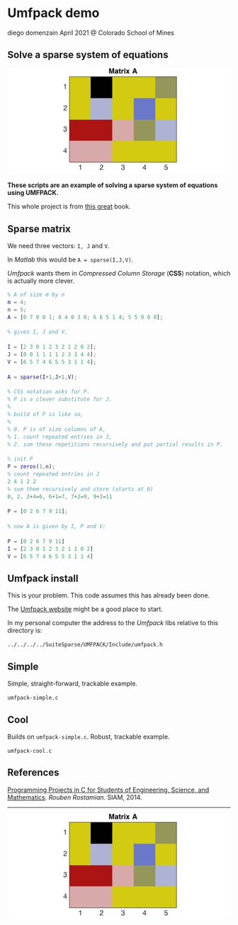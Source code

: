 # Umfpack demo
diego domenzain
April 2021 @ Colorado School of Mines

## Solve a sparse system of equations

[![](../pics/sparse-simple.png)](./)

__These scripts are an example of solving a sparse system of equations using UMFPACK.__

This whole project is from [this great](https://userpages.umbc.edu/~rostamia/cbook/) book.

## Sparse matrix

We need three vectors: ```I, J``` and ```V```. 

In *Matlab* this would be ```A = sparse(I,J,V)```.

*Umfpack* wants them in *Compressed Column Storage* (**CSS**) notation, which is actually more clever.

```matlab
% A of size m by n
m = 4;
n = 5;
A = [0 7 0 0 1; 0 4 0 3 0; 6 6 5 1 4; 5 5 0 0 0];

% gives I, J and V,

I = [2 3 0 1 2 3 2 1 2 0 2];
J = [0 0 1 1 1 1 2 3 3 4 4];
V = [6 5 7 4 6 5 5 3 1 1 4];

A = sparse(I+1,J+1,V);

% CSS notation asks for P.
% P is a clever substitute for J.
%
% build of P is like so,
% 
% 0. P is of size columns of A,
% 1. count repeated entries in J,
% 2. sum these repetitions recursively and put partial results in P.

% init P
P = zeros(1,n);
% count repeated entries in J
2 4 1 2 2
% sum them recursively and store (starts at 0)
0, 2, 2+4=6, 6+1=7, 7+2=9, 9+2=11

P = [0 2 6 7 9 11];

% now A is given by I, P and V:

P = [0 2 6 7 9 11]
I = [2 3 0 1 2 3 2 1 2 0 2]
V = [6 5 7 4 6 5 5 3 1 1 4]
```

## Umfpack install

This is your problem. This code assumes this has already been done.

The [Umfpack website](https://people.engr.tamu.edu/davis/suitesparse.html) might be a good place to start.

In my personal computer the address to the *Umfpack* libs relative to this directory is:

```../../../../SuiteSparse/UMFPACK/Include/umfpack.h```

## Simple

Simple, straight-forward, trackable example.

```umfpack-simple.c```


## Cool

Builds on ```umfpack-simple.c```. Robust, trackable example.

```umfpack-cool.c```

## References
[Programming Projects in C for Students of Engineering, Science, and Mathematics](https://userpages.umbc.edu/~rostamia/cbook/). *Rouben Rostamian*. SIAM, 2014.

---

[![](../pics/sparse-simple.png)](./)